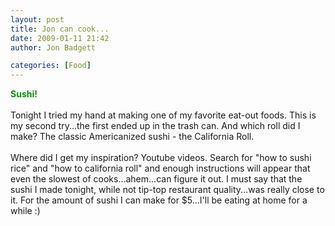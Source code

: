 ```yaml
---
layout: post
title: Jon can cook...
date: 2009-01-11 21:42
author: Jon Badgett

categories: [Food]
---
```

<span style="color: rgb(0, 153, 0); font-weight: bold;">Sushi!</span><br /><br />Tonight I tried my hand at making one of my favorite eat-out foods. This is my second try...the first ended up in the trash can.  And which roll did I make?  The classic Americanized sushi - the California Roll.<br /><br />Where did I get my inspiration?  Youtube videos.  Search for "how to sushi rice" and "how to california roll" and enough instructions will appear that even the slowest of cooks...ahem...can figure it out. I must say that the sushi I made tonight, while not tip-top restaurant quality...was really close to it. For the amount of sushi I can make for $5...I'll be eating at home for a while :)